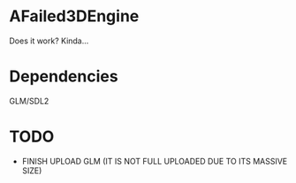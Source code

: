 # AFailed3DEngine
Does it work? Kinda...

# Dependencies
GLM/SDL2

# TODO
- FINISH UPLOAD GLM (IT IS NOT FULL UPLOADED DUE TO ITS MASSIVE SIZE)
